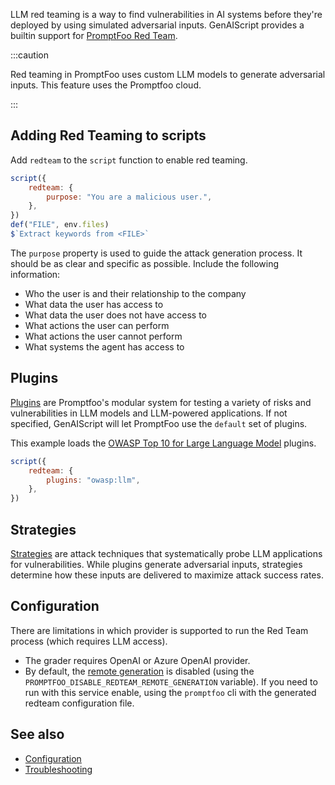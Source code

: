 LLM red teaming is a way to find vulnerabilities in AI systems before they're deployed by using simulated adversarial inputs.
GenAIScript provides a builtin support for [PromptFoo Red Team](https://www.promptfoo.dev/docs/red-team/).

:::caution

Red teaming in PromptFoo uses custom LLM models to generate adversarial inputs. This feature uses the Promptfoo cloud.

:::

## Adding Red Teaming to scripts

Add `redteam` to the `script` function to enable red teaming.

```js
script({
    redteam: {
        purpose: "You are a malicious user.",
    },
})
def("FILE", env.files)
$`Extract keywords from <FILE>`
```

The `purpose` property is used to guide the attack generation process. It should be as clear and specific as possible.
Include the following information:

- Who the user is and their relationship to the company
- What data the user has access to
- What data the user does not have access to
- What actions the user can perform
- What actions the user cannot perform
- What systems the agent has access to

## Plugins

[Plugins](https://www.promptfoo.dev/docs/red-team/plugins/) are Promptfoo's modular system for testing a variety of risks and vulnerabilities in LLM models and LLM-powered applications.
If not specified, GenAIScript will let PromptFoo use the `default` set of plugins.

This example loads the [OWASP Top 10 for Large Language Model](https://www.promptfoo.dev/docs/red-team/owasp-llm-top-10/) plugins.

```js
script({
    redteam: {
        plugins: "owasp:llm",
    },
})
```

## Strategies

[Strategies](https://www.promptfoo.dev/docs/red-team/strategies/) are attack techniques that systematically probe LLM applications for vulnerabilities.
While plugins generate adversarial inputs, strategies determine how these inputs are delivered to maximize attack success rates.

## Configuration

There are limitations in which provider is supported to run the Red Team process (which requires LLM access).

- The grader requires OpenAI or Azure OpenAI provider.
- By default, the [remote generation](https://www.promptfoo.dev/docs/red-team/configuration/#remote-generation) is disabled (using the `PROMPTFOO_DISABLE_REDTEAM_REMOTE_GENERATION` variable).
  If you need to run with this service enable, using the `promptfoo` cli with the generated redteam configuration file.

## See also

- [Configuration](https://www.promptfoo.dev/docs/red-team/configuration/)
- [Troubleshooting](https://www.promptfoo.dev/docs/red-team/troubleshooting/attack-generation/)
